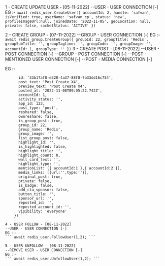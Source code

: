 1 - CREATE UPDATE USER - [05-11-2022]
  --USER - USER CONNECTION [-]
    EG :-
    ``` await redis_user.CreateUser({
        accountId: 2,
        handle: 'safvan',
        isVerified: true,
        userName: 'safvan cp',
        status: 'new',
        profileImageUrl:null,
        joinedDate: '2022-11-05',
        geoLocation: null,
        private: false,
        socketStatus: 'ACTIVE'
    }) ```

2 - CREATE GROUP - [07-11-2022]
  --GROUP - USER CONNECTION [-]
    EG :-
    ``` await redis_group.CreateGroup({
        groupId: 22,
        groupTitle: 'Redis',
        groupSubTitle: '',
        groupTagline: '',
        groupCode: '',
        groupImage: '',
        accountId: 1,
        groupType: ''
      }) ```
3 - CREATE POST - [08-11-2022]
  --USER - POST CONNECTION [-]
  --GROUP - POST CONNECTION [-]
  --POST - MENTIONED USER CONNECTION [-] 
  --POST - MEDIA CONNECTION [-]

  EG :-
  ``` await redis_post.CreatePost({
        id: '33b17af8-e320-4a37-88f0-7b33dd16c754',
        post_text: 'Post Create X4',
        preview_text: 'Post Create X4',
        posted_at: '2022-11-08T09:05:22.742Z',
        accountId: 1,
        activity_status: '',
        app_id: 123,
        post_type: 'post',
        reshared: false,
        ownreshare: false,
        is_group_post: true,
        group_id: 22,
        group_name: 'Redis',
        group_image: '',
        list_group_post: false,
        highlight_id: '',
        is_highlighted: false,
        highlight_title: '',
        highlight_count: 0,
        wall_card_text: '',
        highlight_type: '',
        mentionList: [{ accountId:1 },{ accountId:2 }],
        media_links: [{url:'',type:''}],
        original_post: true,
        private: false,
        is_badge: false,
        add_cta_sponsor: false,
        button_title: '',
        sponsor_url: '',
        reposted_id: '',
        reposted_account_id: '',
        visibility: 'everyone'
      }) ```
  
4 - USER FOLLOW - [08-11-2022]
  --USER - USER CONNECTION [-]
  EG :- 
  ``` await redis_user.FollowUser(1,2); ```

5 - USER UNFOLLOW - [08-11-2022]
  --REMOVE USER - USER CONNECTION [-]
  EG :- 
  ``` await redis_user.UnfollowUser(1,2); ```